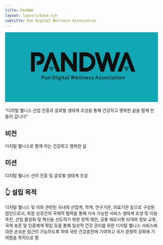 ```yaml
---
title: PanDWA
layout: layouts/base.njk
subtitle: Pan Digital Wellness Association
---
```

<img src="https://github.com/Rugger12/pandwa/blob/master/src/site/images/pandwa_logo.jpg?raw=true" width="600" alt="service poster">

“디지털 웰니스 산업 진흥과 글로벌 생테계 조성을 통해 
건강하고 행복한 삶을 함께 만들어 갑니다”

## 비전

디지털 웰니스로 함께 하는 건강하고 행복한 삶


## 미션

디지털 웰니스 산어 진흥 및 글로벌 생태계 조성

## 👆 설립 목적
디지털 웰니스 및 이와 관련된 국내외 산업계, 학계, 연구기관, 의료기관 등으로 구성된 법인으로서, 회원 상호간의 국제적 협력을 통해 지속 가능한 서비스 생태계 조성 및 이용 촉진, 산업 활성화 및 혁신을 선도하기 위한 정책 제언, 공통 애로사항 타개와 정보 교류, 국제 표준 및 인증체계 확립 등을 통해 일상적 건강 관리를 위한 디지털 웰니스 서비스에 대한 손쉬운 접근이 가능하도록 하여 국민 건강증진에 기여하고 국가 경쟁력 강화에 기여함을 목적으로 함
